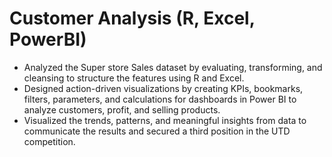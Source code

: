 # Customer Analysis (R, Excel, PowerBI)
- Analyzed the Super store Sales dataset by evaluating, transforming, and cleansing to structure the features using R and Excel.
- Designed action-driven visualizations by creating KPIs, bookmarks, filters, parameters, and calculations for dashboards in Power BI to analyze customers, profit, and selling products.
- Visualized the trends, patterns, and meaningful insights from data to communicate the results and secured a third position in the UTD competition.
